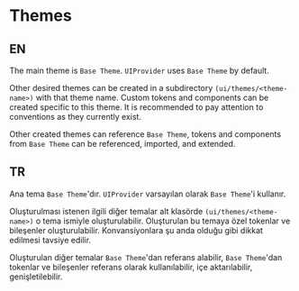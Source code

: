 # Themes

## EN

The main theme is `Base Theme`. `UIProvider` uses `Base Theme` by default.

Other desired themes can be created in a subdirectory `(ui/themes/<theme-name>)` with that theme name. Custom tokens and components can be created specific to this theme. It is recommended to pay attention to conventions as they currently exist.

Other created themes can reference `Base Theme`, tokens and components from `Base Theme` can be referenced, imported, and extended.

## TR

Ana tema `Base Theme`'dır. `UIProvider` varsayılan olarak `Base Theme`'i kullanır.

Oluşturulması istenen ilgili diğer temalar alt klasörde `(ui/themes/<theme-name>)` o tema ismiyle oluşturulabilir. Oluşturulan bu temaya özel tokenlar ve bileşenler oluşturulabilir. Konvansiyonlara şu anda olduğu gibi dikkat edilmesi tavsiye edilir.

Oluşturulan diğer temalar `Base Theme`'dan referans alabilir, `Base Theme`'dan tokenlar ve bileşenler referans olarak kullanılabilir, içe aktarılabilir, genişletilebilir.
